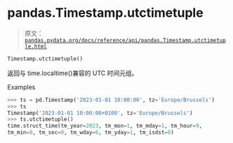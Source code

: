 # pandas.Timestamp.utctimetuple

> 原文：[`pandas.pydata.org/docs/reference/api/pandas.Timestamp.utctimetuple.html`](https://pandas.pydata.org/docs/reference/api/pandas.Timestamp.utctimetuple.html)

```py
Timestamp.utctimetuple()
```

返回与 time.localtime()兼容的 UTC 时间元组。

Examples

```py
>>> ts = pd.Timestamp('2023-01-01 10:00:00', tz='Europe/Brussels')
>>> ts
Timestamp('2023-01-01 10:00:00+0100', tz='Europe/Brussels')
>>> ts.utctimetuple()
time.struct_time(tm_year=2023, tm_mon=1, tm_mday=1, tm_hour=9,
tm_min=0, tm_sec=0, tm_wday=6, tm_yday=1, tm_isdst=0) 
```
